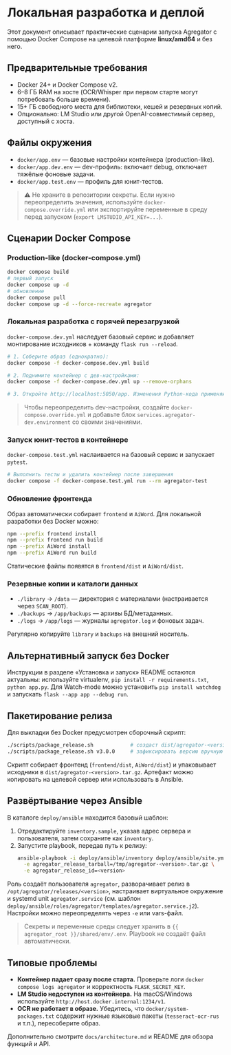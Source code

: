 # Локальная разработка и деплой

Этот документ описывает практические сценарии запуска Agregator с помощью Docker Compose на целевой платформе **linux/amd64** и без него.

## Предварительные требования
- Docker 24+ и Docker Compose v2.
- 6–8 ГБ RAM на хосте (OCR/Whisper при первом старте могут потребовать больше времени).
- 15+ ГБ свободного места для библиотеки, кешей и резервных копий.
- Опционально: LM Studio или другой OpenAI-совместимый сервер, доступный с хоста.

## Файлы окружения
- `docker/app.env` — базовые настройки контейнера (production-like).
- `docker/app.dev.env` — dev-профиль: включает debug, отключает тяжёлые фоновые задачи.
- `docker/app.test.env` — профиль для юнит-тестов.

> ⚠️ Не храните в репозитории секреты. Если нужно переопределить значения, используйте `docker-compose.override.yml` или экспортируйте переменные в среду перед запуском (`export LMSTUDIO_API_KEY=...`).

## Сценарии Docker Compose
### Production-like (docker-compose.yml)
```bash
docker compose build
# первый запуск
docker compose up -d
# обновление
docker compose pull
docker compose up -d --force-recreate agregator
```

### Локальная разработка с горячей перезагрузкой
`docker-compose.dev.yml` наследует базовый сервис и добавляет монтирование исходников + команду `flask run --reload`.

```bash
# 1. Соберите образ (однократно):
docker compose -f docker-compose.dev.yml build

# 2. Поднимите контейнер с дев-настройками:
docker compose -f docker-compose.dev.yml up --remove-orphans

# 3. Откройте http://localhost:5050/app. Изменения Python-кода применяются автоматически.
```

> Чтобы переопределить dev-настройки, создайте `docker-compose.override.yml` и добавьте блок `services.agregator-dev.environment` со своими значениями.

### Запуск юнит-тестов в контейнере
`docker-compose.test.yml` наслаивается на базовый сервис и запускает `pytest`.

```bash
# Выполнить тесты и удалить контейнер после завершения
docker compose -f docker-compose.test.yml run --rm agregator-test
```

### Обновление фронтенда
Образ автоматически собирает `frontend` и `AiWord`. Для локальной разработки без Docker можно:
```bash
npm --prefix frontend install
npm --prefix frontend run build
npm --prefix AiWord install
npm --prefix AiWord run build
```
Статические файлы появятся в `frontend/dist` и `AiWord/dist`.

### Резервные копии и каталоги данных
- `./library` → `/data` — директория с материалами (настраивается через `SCAN_ROOT`).
- `./backups` → `/app/backups` — архивы БД/метаданных.
- `./logs` → `/app/logs` — журналы `agregator.log` и фоновых задач.

Регулярно копируйте `library` и `backups` на внешний носитель.

## Альтернативный запуск без Docker
Инструкции в разделе «Установка и запуск» README остаются актуальны: используйте virtualenv, `pip install -r requirements.txt`, `python app.py`. Для Watch-mode можно установить `pip install watchdog` и запускать `flask --app app --debug run`.

## Пакетирование релиза
Для выкладки без Docker предусмотрен сборочный скрипт:

```bash
./scripts/package_release.sh            # создаст dist/agregator-<version>.tar.gz
./scripts/package_release.sh v3.0.0     # зафиксировать версию вручную
```

Скрипт собирает фронтенд (`frontend/dist`, `AiWord/dist`) и упаковывает исходники в `dist/agregator-<version>.tar.gz`. Артефакт можно копировать на целевой сервер или использовать в Ansible.

## Развёртывание через Ansible
В каталоге `deploy/ansible` находится базовый шаблон:

1. Отредактируйте `inventory.sample`, указав адрес сервера и пользователя, затем сохраните как `inventory`.
2. Запустите playbook, передав путь к релизу:
   ```bash
   ansible-playbook -i deploy/ansible/inventory deploy/ansible/site.yml \
     -e agregator_release_tarball=/tmp/agregator-<version>.tar.gz \
     -e agregator_release_id=<version>
   ```

Роль создаёт пользователя `agregator`, разворачивает релиз в `/opt/agregator/releases/<version>`, настраивает виртуальное окружение и systemd unit `agregator.service` (см. шаблон `deploy/ansible/roles/agregator/templates/agregator.service.j2`). Настройки можно переопределять через `-e` или vars-файл.

> Секреты и переменные среды следует хранить в `{{ agregator_root }}/shared/env/.env`. Playbook не создаёт файл автоматически.

## Типовые проблемы
- **Контейнер падает сразу после старта.** Проверьте логи `docker compose logs agregator` и корректность `FLASK_SECRET_KEY`.
- **LM Studio недоступен из контейнера.** На macOS/Windows используйте `http://host.docker.internal:1234/v1`.
- **OCR не работает в образе.** Убедитесь, что `docker/system-packages.txt` содержит нужные языковые пакеты (`tesseract-ocr-rus` и т.п.), пересоберите образ.

Дополнительно смотрите `docs/architecture.md` и README для обзора функций и API.
